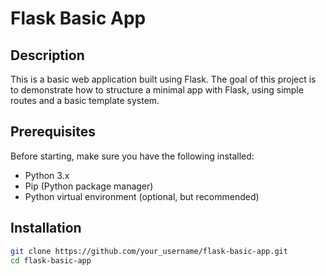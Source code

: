 # Flask Basic App

## Description

This is a basic web application built using Flask. The goal of this project is to demonstrate how to structure a minimal app with Flask, using simple routes and a basic template system.

## Prerequisites

Before starting, make sure you have the following installed:

- Python 3.x
- Pip (Python package manager)
- Python virtual environment (optional, but recommended)

## Installation

   ```bash
   git clone https://github.com/your_username/flask-basic-app.git
   cd flask-basic-app
